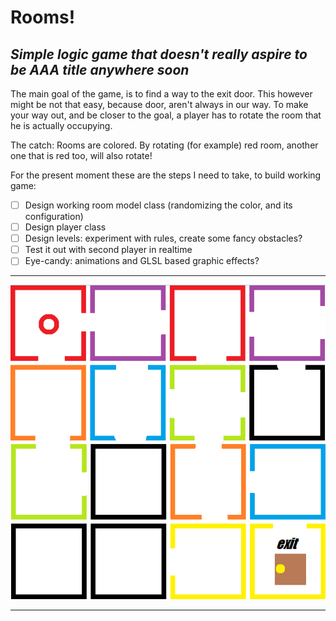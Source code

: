 # Rooms!

## *Simple logic game that doesn't really aspire to be AAA title anywhere soon*

The main goal of the game, is to find a way to the exit door.
This however might be not that easy, because door, aren't always in our way.
To make your way out, and be closer to the goal, a player has to rotate the room that he is actually occupying.

The catch: Rooms are colored. By rotating (for example) red room, another one that is red too, will also rotate!


For the present moment these are the steps I need to take, to build working game:
- [ ] Design working room  model class (randomizing the color, and its configuration)
- [ ] Design player class 
- [ ] Design levels: experiment with rules, create some fancy obstacles?
- [ ] Test it out with second player in realtime
- [ ] Eye-candy: animations and GLSL based graphic effects?

---

![alt text](sketch.png)

---
